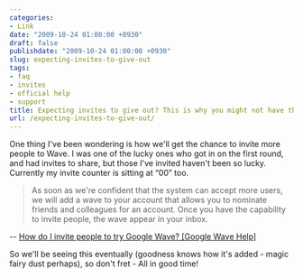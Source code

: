 ```yaml
---
categories:
- Link
date: "2009-10-24 01:00:00 +0930"
draft: false
publishdate: "2009-10-24 01:00:00 +0930"
slug: expecting-invites-to-give-out
tags:
- faq
- invites
- official help
- support
title: Expecting invites to give out? This is why you might not have them
url: /expecting-invites-to-give-out/
---
```

One thing I've been wondering is how we'll get the chance to invite more
people to Wave. I was one of the lucky ones who got in on the first
round, and had invites to share, but those I've invited haven't been so
lucky. Currently my invite counter is sitting at “00” too.

> As soon as we're confident that the system can accept more users, we
> will add a wave to your account that allows you to nominate friends
> and colleagues for an account. Once you have the capability to invite
> people, the wave appear in your inbox.

-- [How do I invite people to try Google Wave? \[Google Wave
Help\]](http://www.google.com/support/wave/bin/answer.py?hl=en&answer=162237)

So we'll be seeing this eventually (goodness knows how it's added -
magic fairy dust perhaps), so don't fret - All in good time!